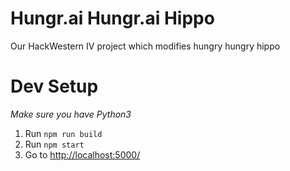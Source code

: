 # Hungr.ai Hungr.ai Hippo

Our HackWestern IV project which modifies hungry hungry hippo

# Dev Setup
*Make sure you have Python3*
1. Run `npm run build`
3. Run `npm start`
4. Go to <a href="http://localhost:5000/" target="_blank">http://localhost:5000/</a>
